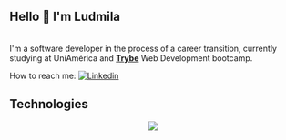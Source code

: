 <div align="left">
<h2>Hello 👋  I'm Ludmila </h2>
</div><br>
<div>
   I'm a software developer in the process of a career transition, currently studying at UniAmérica and <a 
                                                                                                           href="https://github.com/betrybe"><b>Trybe</b></a> Web Development bootcamp.
  
   How to reach me:  [![Linkedin](https://img.shields.io/badge/-LinkedIn-blue?style=flat&logo=Linkedin&logoColor=white)](https://www.linkedin.com/in/ludmilactimoteo/)

</div>
<h2>Technologies</h2>
<p align="center">
  <a href="https://skillicons.dev">
    <img src="https://skillicons.dev/icons?i=git,github,js,java,typescript,python,html,docker,react,nodejs,mysql,bash,vscode," />
  </a>
</p>
